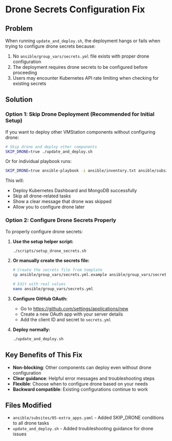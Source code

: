 # Drone Secrets Configuration Fix

## Problem
When running `update_and_deploy.sh`, the deployment hangs or fails when trying to configure drone secrets because:
1. No `ansible/group_vars/secrets.yml` file exists with proper drone configuration
2. The deployment requires drone secrets to be configured before proceeding
3. Users may encounter Kubernetes API rate limiting when checking for existing secrets

## Solution

### Option 1: Skip Drone Deployment (Recommended for Initial Setup)
If you want to deploy other VMStation components without configuring drone:

```bash
# Skip drone and deploy other components
SKIP_DRONE=true ./update_and_deploy.sh
```

Or for individual playbook runs:
```bash
SKIP_DRONE=true ansible-playbook -i ansible/inventory.txt ansible/subsites/05-extra_apps.yaml
```

This will:
- Deploy Kubernetes Dashboard and MongoDB successfully
- Skip all drone-related tasks
- Show a clear message that drone was skipped
- Allow you to configure drone later

### Option 2: Configure Drone Secrets Properly
To properly configure drone secrets:

1. **Use the setup helper script:**
   ```bash
   ./scripts/setup_drone_secrets.sh
   ```

2. **Or manually create the secrets file:**
   ```bash
   # Create the secrets file from template
   cp ansible/group_vars/secrets.yml.example ansible/group_vars/secrets.yml
   
   # Edit with real values
   nano ansible/group_vars/secrets.yml
   ```

3. **Configure GitHub OAuth:**
   - Go to https://github.com/settings/applications/new
   - Create a new OAuth app with your server details
   - Add the client ID and secret to `secrets.yml`

4. **Deploy normally:**
   ```bash
   ./update_and_deploy.sh
   ```

## Key Benefits of This Fix
- **Non-blocking**: Other components can deploy even without drone configuration
- **Clear guidance**: Helpful error messages and troubleshooting steps
- **Flexible**: Choose when to configure drone based on your needs
- **Backward compatible**: Existing configurations continue to work

## Files Modified
- `ansible/subsites/05-extra_apps.yaml` - Added SKIP_DRONE conditions to all drone tasks
- `update_and_deploy.sh` - Added troubleshooting guidance for drone issues